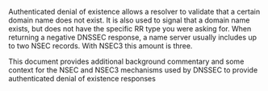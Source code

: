 Authenticated denial of existence allows a resolver to validate that a certain
domain name does not exist. It is also used to signal that a domain name exists,
but does not have the specific RR type you were asking for. When returning a
negative DNSSEC response, a name server usually includes up to two NSEC records.
With NSEC3 this amount is three.

This document provides additional background commentary and some context for
the NSEC and NSEC3 mechanisms used by DNSSEC to provide authenticated denial of
existence responses
